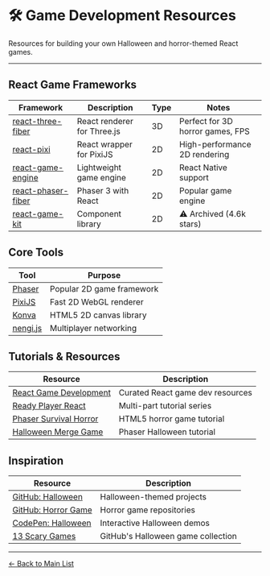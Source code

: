 # 🛠️ Game Development Resources

Resources for building your own Halloween and horror-themed React games.

---

## React Game Frameworks

| Framework | Description | Type | Notes |
|-----------|-------------|------|-------|
| [react-three-fiber](https://github.com/pmndrs/react-three-fiber) | React renderer for Three.js | 3D | Perfect for 3D horror games, FPS |
| [react-pixi](https://github.com/inlet/react-pixi) | React wrapper for PixiJS | 2D | High-performance 2D rendering |
| [react-game-engine](https://github.com/bberak/react-game-engine) | Lightweight game engine | 2D | React Native support |
| [react-phaser-fiber](https://github.com/mattjennings/react-phaser-fiber) | Phaser 3 with React | 2D | Popular game engine |
| [react-game-kit](https://github.com/FormidableLabs/react-game-kit) | Component library | 2D | ⚠️ Archived (4.6k stars) |

## Core Tools

| Tool | Purpose |
|------|---------|
| [Phaser](https://phaser.io/) | Popular 2D game framework |
| [PixiJS](https://pixijs.com/) | Fast 2D WebGL renderer |
| [Konva](https://konvajs.org/) | HTML5 2D canvas library |
| [nengi.js](https://github.com/timetocode/nengi) | Multiplayer networking |

## Tutorials & Resources

| Resource | Description |
|----------|-------------|
| [React Game Development](https://reactresources.com/topics/game-development) | Curated React game dev resources |
| [Ready Player React](https://medium.com/@jawaragordon/ready-player-react-how-to-build-a-video-game-with-javascript-part-1-fbda59e173f5) | Multi-part tutorial series |
| [Phaser Survival Horror](https://emanueleferonato.com/2014/10/21/phaser-tutorial-how-to-create-an-html5-survival-horror-game-in-6-easy-steps/) | HTML5 horror game tutorial |
| [Halloween Merge Game](https://fernandoruizrico.com/phaser-unit-10/) | Phaser Halloween tutorial |

## Inspiration

| Resource | Description |
|----------|-------------|
| [GitHub: Halloween](https://github.com/topics/halloween) | Halloween-themed projects |
| [GitHub: Horror Game](https://github.com/topics/horror-game) | Horror game repositories |
| [CodePen: Halloween](https://codepen.io/tag/halloween) | Interactive Halloween demos |
| [13 Scary Games](https://github.blog/open-source/thirteen-short-and-scary-games-plus-source-to-play-or-hack-this-halloween/) | GitHub's Halloween game collection |

---

[← Back to Main List](README.md)
